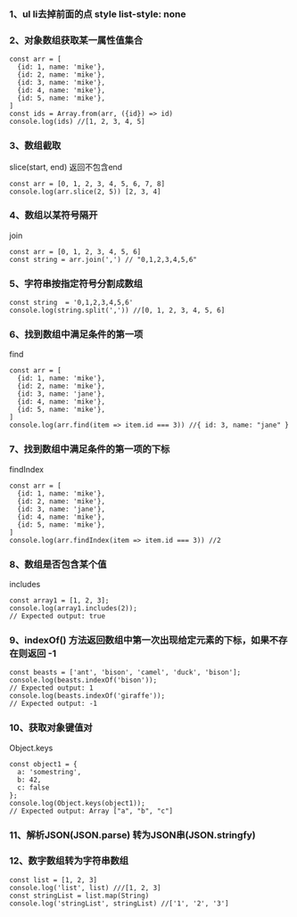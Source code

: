 ### 1、ul li去掉前面的点 style list-style: none
### 2、对象数组获取某一属性值集合
```
const arr = [
  {id: 1, name: 'mike'},
  {id: 2, name: 'mike'},
  {id: 3, name: 'mike'},
  {id: 4, name: 'mike'},
  {id: 5, name: 'mike'},
]
const ids = Array.from(arr, ({id}) => id)
console.log(ids) //[1, 2, 3, 4, 5]
```
### 3、数组截取
slice(start, end) 返回不包含end
```
const arr = [0, 1, 2, 3, 4, 5, 6, 7, 8]
console.log(arr.slice(2, 5)) [2, 3, 4]
```
### 4、数组以某符号隔开 
join
```
const arr = [0, 1, 2, 3, 4, 5, 6]
const string = arr.join(',') // "0,1,2,3,4,5,6"
```
### 5、字符串按指定符号分割成数组

```
const string  = '0,1,2,3,4,5,6'
console.log(string.split(',')) //[0, 1, 2, 3, 4, 5, 6]
```
### 6、找到数组中满足条件的第一项
find
```
const arr = [
  {id: 1, name: 'mike'},
  {id: 2, name: 'mike'},
  {id: 3, name: 'jane'},
  {id: 4, name: 'mike'},
  {id: 5, name: 'mike'},
]
console.log(arr.find(item => item.id === 3)) //{ id: 3, name: "jane" }
```
### 7、找到数组中满足条件的第一项的下标
findIndex
```
const arr = [
  {id: 1, name: 'mike'},
  {id: 2, name: 'mike'},
  {id: 3, name: 'jane'},
  {id: 4, name: 'mike'},
  {id: 5, name: 'mike'},
]
console.log(arr.findIndex(item => item.id === 3)) //2
```
### 8、数组是否包含某个值
includes
```
const array1 = [1, 2, 3];
console.log(array1.includes(2));
// Expected output: true
```
### 9、indexOf() 方法返回数组中第一次出现给定元素的下标，如果不存在则返回 -1
```
const beasts = ['ant', 'bison', 'camel', 'duck', 'bison'];
console.log(beasts.indexOf('bison'));
// Expected output: 1
console.log(beasts.indexOf('giraffe'));
// Expected output: -1
```
### 10、获取对象键值对
Object.keys
```
const object1 = {
  a: 'somestring',
  b: 42,
  c: false
};
console.log(Object.keys(object1));
// Expected output: Array ["a", "b", "c"]
```
### 11、解析JSON(JSON.parse) 转为JSON串(JSON.stringfy)
### 12、数字数组转为字符串数组
```
const list = [1, 2, 3]
console.log('list', list) ///[1, 2, 3]
const stringList = list.map(String)
console.log('stringList', stringList) //['1', '2', '3']
```